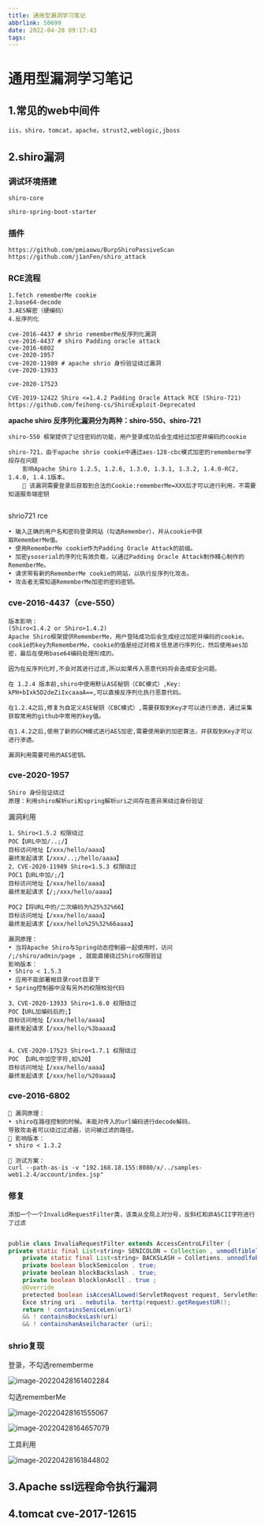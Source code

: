 ```yaml
---
title: 通用型漏洞学习笔记
abbrlink: 50699
date: 2022-04-28 09:17:43
tags:
---
```


# 通用型漏洞学习笔记

## 1.常见的web中间件

~~~~~
iis，shiro，tomcat，apache，strust2,weblogic,jboss
~~~~~

## 2.shiro漏洞

### 调试环境搭建

~~~~
shiro-core

shiro-spring-boot-starter
~~~~

### 插件

~~~
https://github.com/pmiaowu/BurpShiroPassiveScan
https://github.com/j1anFen/shiro_attack
~~~

### RCE流程

~~~~
1.fetch rememberMe cookie
2.base64-decode
3.AES解密（硬编码）
4.反序列化
~~~~



~~~~
cve-2016-4437 # shrio rememberMe反序列化漏洞
cve-2016-4437 # shiro Padding oracle attack
cve-2016-6802
cve-2020-1957
cve-2020-11989 # apache shrio 身份验证绕过漏洞
cve-2020-13933

cve-2020-17523

CVE-2019-12422 Shiro <=1.4.2 Padding Oracle Attack RCE (Shiro-721)
https://github.com/feihong-cs/ShiroExploit-Deprecated
~~~~

**apache shiro 反序列化漏洞分为两种：shiro-550、shiro-721**

~~~~text
shiro-550 框架提供了记住密码的功能，用户登录成功后会生成经过加密并编码的cookie

shiro-721，由于apache shrio cookie中通过aes-128-cbc模式加密的rememberme字段存在问题
	影响Apache Shiro 1.2.5, 1.2.6, 1.3.0, 1.3.1, 1.3.2, 1.4.0-RC2, 1.4.0, 1.4.1版本。
	 该漏洞需要登录后获取到合法的Cookie:rememberMe=XXX后才可以进行利用，不需要知道服务端密钥
	
~~~~

shrio721 rce

~~~
• 输入正确的用户名和密码登录网站（勾选Remember），并从cookie中获
取RememberMe值。
• 使用RememberMe cookie作为Padding Oracle Attack的前缀。
• 加密ysoserial的序列化有效负载，以通过Padding Oracle Attack制作精心制作的RememberMe。 
• 请求带有新的RememberMe cookie的网站，以执行反序列化攻击。
• 攻击者无需知道RememberMe加密的密码密钥。
~~~



### cve-2016-4437（cve-550）

~~~~
版本影响：
(Shiro<1.4.2 or Shiro>1.4.2)
Apache Shiro框架提供RememberMe，用户登陆成功后会生成经过加密并编码的cookie。cookie的key为RememberMe，cookie的值是经过对相关信息进行序列化，然后使用aes加密，最后在使用base64编码处理形成的。

因为在反序列化时,不会对其进行过滤,所以如果传入恶意代码将会造成安全问题。

在 1.2.4 版本前,shiro中使用默认ASE秘钥（CBC模式）,Key: kPH+bIxk5D2deZiIxcaaaA==,可以直接反序列化执行恶意代码。

在1.2.4之后,修复为自定义ASE秘钥（CBC模式）,需要获取到Key才可以进行渗透，通过采集获取常用的github中常用的key值。

在1.4.2之后,使用了新的GCM模式进行AES加密,需要使用新的加密算法，并获取到Key才可以进行渗透。

漏洞利用需要可用的AES密钥。

~~~~

### cve-2020-1957

~~~
Shiro 身份验证绕过
原理：利用shiro解析uri和spring解析uri之间存在差异来绕过身份验证
~~~

漏洞利用

~~~~
1、Shiro<1.5.2 权限绕过
POC【URL中加/..;/】
目标访问地址【/xxx/hello/aaaa】
最终发起请求【/xxx/..;/hello/aaaa】
2、CVE-2020-11989 Shiro<1.5.3 权限绕过
POC1【URL中加/;/】
目标访问地址【/xxx/hello/aaaa】
最终发起请求【/;/xxx/hello/aaaa】

POC2【将URL中的/二次编码为%25%32%66】
目标访问地址【/xxx/hello/aaaa】
最终发起请求【/xxx/hello%25%32%66aaaa】

漏洞原理：
• 当将Apache Shiro与Spring动态控制器一起使用时，访问
/;/shiro/admin/page , 就能直接绕过Shiro权限验证
影响版本：
• Shiro < 1.5.3
• 应用不能部署根目录root目录下
• Spring控制器中没有另外的权限校验代码

3、CVE-2020-13933 Shiro<1.6.0 权限绕过
POC【URL加编码后的;】
目标访问地址【/xxx/hello/aaaa】
最终发起请求【/xxx/hello/%3baaaa】


4、CVE-2020-17523 Shiro<1.7.1 权限绕过
POC 【URL中加空字符,如%20】
目标访问地址【/xxx/hello/aaaa】
最终发起请求【/xxx/hello/%20aaaa】
~~~~

### cve-2016-6802

~~~~~
 漏洞原理：
• shiro在路径控制的时候。未能对传入的url编码进行decode解码，
导致攻击者可以绕过过滤器，访问被过滤的路径。
 影响版本：
• shiro < 1.3.2

 测试方案：
curl --path-as-is -v "192.168.18.155:8080/x/../samples-web1.2.4/account/index.jsp"
~~~~~

### **修复**

~~~~
添加一个一个InvalidRequestFilter类，该类从全局上对分号，反斜杠和非ASCII字符进行了过滤


~~~~

~~~~java
publie class InvaliaRequestFilter extends AccessCentroLFilter {
private static final List<string> SENICOLON = Collection , unmodlfiblelist(Arrays.astList(“;“, “%3b”, “%38”)); 
    private static final List<string> BACKSLASH = Colletiens. unnodlfoblulst(Arrays.asList(“\\”,”%5c", “%5C”));
    private boolean blockSemicolon . true;
    private beolean blockBackslash . true;
    private boolean blocklonAscll . true ;
    @Override
    pretected boolean isAccesAlLowed(ServletReqvest request, ServletResponse response, object appedvatue) throus
    Exce string uri . nebutila. terttp(request).getRequestUR();
    return ! containsSeniceLen(ur1)
    && ! containsBocksLash(uri)
    && ! containshanAseilcharacter (uri);
~~~~

### shrio复现

登录，不勾选rememberme

![image-20220428161402284](E:\学习\picture\image-20220428161402284.png)

勾选rememberMe

![image-20220428161555067](E:\学习\picture\image-20220428161555067.png)

![image-20220428164657079](E:\学习\picture\image-20220428164657079.png)

工具利用

![image-20220428161844802](E:\学习\picture\image-20220428161844802.png)

## 3.Apache ssl远程命令执行漏洞





## 4.tomcat cve-2017-12615

